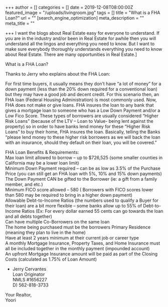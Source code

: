 +++
author = []
categories = []
date = 2019-12-08T08:00:00Z
featured_image = "/uploads/livingroom.jpg"
tags = []
title = "What is a FHA Loan?"
url = ""
[search_engine_optimization]
meta_description = ""
meta_title = ""

+++
I want the blogs about Real Estate easy for everyone to understand. If you are in the industry and/or been in Real Estate for awhile then you will understand all the lingos and everything you need to know. But I want to make sure everybody thoroughly understands everything you need to know about Real Estate. There are many opportunities in Real Estate.\]

What is a FHA Loan?

Thanks to Jerry who explains about the FHA Loan:

For first time buyers, it usually means they don’t have “a lot of money” for a down payment (less than the 20% down required for a conventional loan) but they may have a good job and decent credit. For this scenario then, an FHA loan (Federal Housing Administration) is most commonly used. Now, FHA does not make or give loans. FHA insures the loan to any bank that gives a mortgage loan to someone who has a Low Down Payment and/or a Low Fico Score. These types of borrowers are usually considered “Higher Risk Loans” (because of the LTV – Loan to Value- being lent against the property) so in order to have banks lend money for these “Higher Risk Loans” to buy their home, FHA insures the loan. Basically, telling the Banks “please lend money to these higher risk borrowers as we will back the loan with an insurance, should they default on their loan, you will be covered.”

FHA Loan Benefits & Requirements:  
Max loan limit allowed to borrow – up to $726,525 (some smaller counties in California may be a lower loan limit)  
Minimum Down Payment required – can be as low as 3.5% of the Purchase Price (you can still get an FHA loan with 5%, 10% and 15% down payments)  
The Down Payment CAN be gifted to the Borrower (ie: a gift from a family member, and etc.)  
Minimum FICO score allowed – 580 ( Borrowers with FICO scores lower than 580 may be required to bring in a higher down payment)  
Allowable Debt-to-Income Ratios (the numbers used to qualify a Buyer for their loan) are a bit more flexible – some banks allow up to 55% of Debt-to-Income Ratios (Ex: For every dollar earned 55 cents can go towards the loan and all debts together)  
Can have multiple Co-Borrowers on the same loan  
The home being purchased must be the borrowers Primary Residence (meaning they plan to live in the home)  
Have at least 2 years minimum at their current job or career type  
A monthly Mortgage Insurance, Property Taxes, and Home Insurance must all be included together in the monthly payment (impounded account)  
An upfront Mortgage Insurance amount will be paid as part of the Closing Costs (calculated as 1.75% of Loan Amount)

* Jerry Cervantes  
  Loan Originator  
  NMLS #1656227  
  D) 562-818-3733

Your Realtor,  
Yoori
